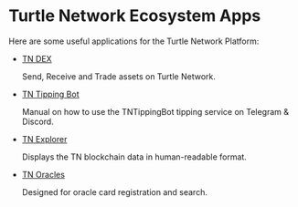 # Turtle Network Ecosystem Apps

Here are some useful applications for the Turtle Network Platform:

* [TN DEX](/users/TNDEX)

   Send, Receive and Trade assets on Turtle Network.

* [TN Tipping Bot](/users/tntippingbot)

   Manual on how to use the TNTippingBot tipping service on Telegram & Discord.

* [TN Explorer](/users/about-tn-explorer)

   Displays the TN blockchain data in human-readable format.

* [TN Oracles](/users/about-tn-oracles)

   Designed for oracle card registration and search.
